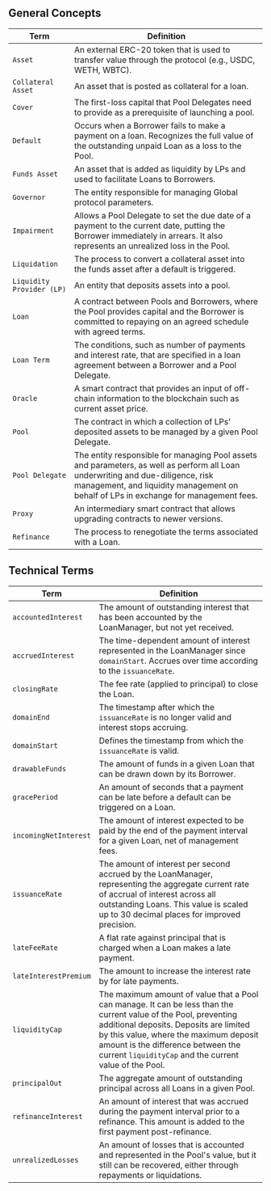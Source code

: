 ## General Concepts

| Term | Definition |
|-|-|
| `Asset` | An external ERC-20 token that is used to transfer value through the protocol (e.g., USDC, WETH, WBTC). |
| `Collateral Asset` | An asset that is posted as collateral for a loan. |
| `Cover` | The first-loss capital that Pool Delegates need to provide as a prerequisite of launching a pool. |
| `Default` | Occurs when a Borrower fails to make a payment on a loan. Recognizes the full value of the outstanding unpaid Loan as a loss to the Pool. |
| `Funds Asset` | An asset that is added as liquidity by LPs and used to facilitate Loans to Borrowers. |
| `Governor` | The entity responsible for managing Global protocol parameters. |
| `Impairment` | Allows a Pool Delegate to set the due date of a payment to the current date, putting the Borrower immediately in arrears. It also represents an unrealized loss in the Pool. |
| `Liquidation` | The process to convert a collateral asset into the funds asset after a default is triggered. |
| `Liquidity Provider (LP)` | An entity that deposits assets into a pool. |
| `Loan` | A contract between Pools and Borrowers, where the Pool provides capital and the Borrower is committed to repaying on an agreed schedule with agreed terms. |
| `Loan Term` | The conditions, such as number of payments and interest rate, that are specified in a loan agreement between a Borrower and a Pool Delegate. |
| `Oracle` | A smart contract that provides an input of off-chain information to the blockchain such as current asset price. |
| `Pool` | The contract in which a collection of LPs' deposited assets to be managed by a given Pool Delegate. |
| `Pool Delegate` | The entity responsible for managing Pool assets and parameters, as well as perform all Loan underwriting and due-diligence, risk management, and liquidity management on behalf of LPs in exchange for management fees. |
| `Proxy` | An intermediary smart contract that allows upgrading contracts to newer versions. |
| `Refinance` | The process to renegotiate the terms associated with a Loan. |

## Technical Terms

| Term | Definition |
|-|-|
| `accountedInterest` | The amount of outstanding interest that has been accounted by the LoanManager, but not yet received. |
| `accruedInterest` | The time-dependent amount of interest represented in the LoanManager since `domainStart`. Accrues over time according to the `issuanceRate`. |
| `closingRate` | The fee rate (applied to principal) to close the Loan. |
| `domainEnd` | The timestamp after which the `issuanceRate` is no longer valid and interest stops accruing. |
| `domainStart` | Defines the timestamp from which the `issuanceRate` is valid. |
| `drawableFunds` | The amount of funds in a given Loan that can be drawn down by its Borrower. |
| `gracePeriod` | An amount of seconds that a payment can be late before a default can be triggered on a Loan. |
| `incomingNetInterest` | The amount of interest expected to be paid by the end of the payment interval for a given Loan, net of management fees. |
| `issuanceRate` | The amount of interest per second accrued by the LoanManager, representing the aggregate current rate of accrual of interest across all outstanding Loans. This value is scaled up to 30 decimal places for improved precision. |
| `lateFeeRate` | A flat rate against principal that is charged when a Loan makes a late payment. |
| `lateInterestPremium` | The amount to increase the interest rate by for late payments. |
| `liquidityCap` | The maximum amount of value that a Pool can manage. It can be less than the current value of the Pool, preventing additional deposits. Deposits are limited by this value, where the maximum deposit amount is the difference between the current `liquidityCap` and the current value of the Pool. |
| `principalOut` | The aggregate amount of outstanding principal across all Loans in a given Pool. |
| `refinanceInterest` | An amount of interest that was accrued during the payment interval prior to a refinance. This amount is added to the first payment post-refinance. |
| `unrealizedLosses` | An amount of losses that is accounted and represented in the Pool's value, but it still can be recovered, either through repayments or liquidations. |
